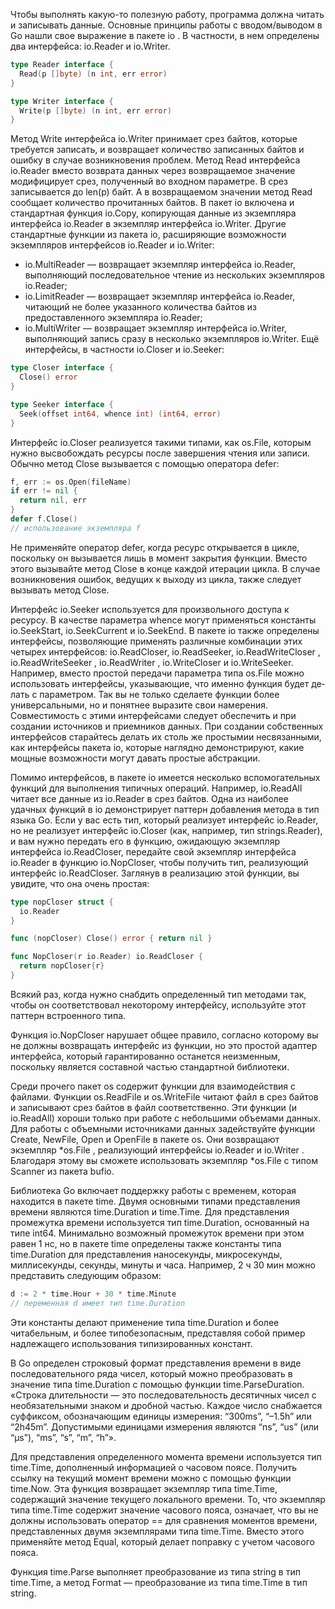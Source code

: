 Чтобы выполнять какую-то полезную работу, программа должна читать и запи­сывать данные. Основные принципы работы с вводом/выводом в Go нашли свое выражение в пакете io . В частности, в нем определены два интерфейса: io.Reader и io.Writer.
``` go
type Reader interface {
  Read(p []byte) (n int, err error)
}

type Writer interface {
  Write(p []byte) (n int, err error)
}
```
Метод Write интерфейса io.Writer принимает срез байтов, которые требуется записать, и возвращает количество записанных байтов и ошибку в случае воз­никновения проблем. Метод Read интерфейса io.Reader вместо возврата данных через возвращаемое значение модифицирует срез, получен­ный во входном параметре. В срез записывается до len(p) байт. А в возвращае­мом значении метод Read сообщает количество прочитанных байтов.
В пакет io включена и стандартная функция io.Copy, копирующая данные из эк­земпляра интерфейса io.Reader в экземпляр интерфейса io.Writer.
Другие стандартные функции из пакета io, расширяющие возможности экземпляров интерфейсов io.Reader и io.Writer:
- io.MultiReader — возвращает экземпляр интерфейса io.Reader, выполняющий последовательное чтение из нескольких экземпляров io.Reader;
- io.LimitReader — возвращает экземпляр интерфейса io.Reader, читающий не более указанного количества байтов из предоставленного экземпляра io.Reader;
- io.MultiWriter — возвращает экземпляр интерфейса io.Writer, выполняющий запись сразу в несколько экземпляров io.Writer.
Ещё интерфейсы, в частности io.Closer и io.Seeker:
``` go
type Closer interface {
  Close() error
}

type Seeker interface {
  Seek(offset int64, whence int) (int64, error)
}
```
Интерфейс io.Closer реализуется такими типами, как os.File, которым нужно высвобождать ресурсы после завершения чтения или записи. Обычно метод Close вызывается с помощью оператора defer:
``` go
f, err := os.Open(fileName)
if err != nil {
  return nil, err
}
defer f.Close()
// использование экземпляра f
```
Не применяйте оператор defer, когда ресурс открывается в цикле, поскольку он вызывается лишь в момент закрытия функции. Вместо этого вызывайте метод Close в конце каждой итерации цикла. В случае возникновения ошибок, ведущих к выходу из цикла, также следует вызывать метод Close.

Интерфейс io.Seeker используется для произвольного доступа к ресурсу. В каче­стве параметра whence могут применяться константы io.SeekStart, io.SeekCurrent и io.SeekEnd.
В пакете io также определены интерфейсы, позволяющие применять различ­ные комбинации этих четырех интерфейсов: io.ReadCloser, io.ReadSeeker, io.ReadWriteCloser , io.ReadWriteSeeker , io.ReadWriter , io.WriteCloser и io.WriteSeeker. Например, вместо простой передачи параметра типа os.File можно использовать интерфейсы, указывающие, что именно функция будет де­лать с параметром. Так вы не только сделаете функции более универсальными, но и понятнее выразите свои намерения. Совместимость с этими интерфейсами следует обеспечить и при создании источников и приемников данных. При создании собственных интерфейсов старайтесь делать их столь же простымии несвязанными, как интерфейсы пакета io, которые наглядно демонстрируют, какие мощные возможности могут давать простые абстракции.

Помимо интерфейсов, в пакете io имеется несколько вспомогательных функций для выполнения типичных операций. Например, io.ReadAll читает все данные из io.Reader в срез байтов. Одна из наиболее удачных функций в io демонстри­рует паттерн добавления метода в тип языка Go. Если у вас есть тип, который реализует интерфейс io.Reader, но не реализует интерфейс io.Closer (как, например, тип strings.Reader), и вам нужно передать его в функцию, ожидающую экземпляр интерфейса io.ReadCloser, передайте свой экземпляр интерфейса io.Reader в функцию io.NopCloser, чтобы получить тип, реализующий интер­фейс io.ReadCloser. Заглянув в реализацию этой функции, вы увидите, что она очень простая:
``` go
type nopCloser struct {
  io.Reader
}

func (nopCloser) Close() error { return nil }

func NopCloser(r io.Reader) io.ReadCloser {
  return nopCloser{r}
}
```
Всякий раз, когда нужно снабдить определенный тип методами так, чтобы он соответствовал некоторому интерфейсу, используйте этот паттерн встроенного типа.

Функция io.NopCloser нарушает общее правило, согласно которому вы не должны возвращать интерфейс из функции, но это простой адаптер интер­фейса, который гарантированно останется неизменным, поскольку является
составной частью стандартной библиотеки.

Среди прочего пакет os содержит функции для взаимодействия с файлами. Функции os.ReadFile и os.WriteFile читают файл в срез байтов и записывают срез байтов в файл соответственно. Эти функции (и io.ReadAll) хороши только при работе с небольшими объемами данных. Для работы с объемными источни­ками данных задействуйте функции Create, NewFile, Open и OpenFile в пакете os. Они возвращают экземпляр *os.File , реализующий интерфейсы io.Reader и io.Writer . Благодаря этому вы сможете использовать экземпляр *os.File с типом Scanner из пакета bufio.

Библиотека Go включает под­держку работы с временем, которая находится в пакете time. Двумя основными типами представления времени являются time.Duration и time.Time.
Для представления промежутка времени используется тип time.Duration, осно­ванный на типе int64. Минимально возможный промежуток времени при этом равен 1 нс, но в пакете time определены также константы типа time.Duration для представления наносекунды, микросекунды, миллисекунды, секунды, минуты и часа. Например, 2 ч 30 мин можно представить следующим образом:
``` go
d := 2 * time.Hour + 30 * time.Minute
// переменная d имеет тип time.Duration
```
Эти константы делают применение типа time.Duration и более читабельным, и более типобезопасным, представляя собой пример надлежащего использования типизированных констант.

В Go определен строковый формат представления времени в виде последовательного ряда чисел, который можно преобразовать в значение типа time.Duration с помощью функции time.ParseDuration. «Строка длительности — это последовательность десятичных чисел с необязательными знаком и дробной частью. Каждое число снабжается суффиксом, обозначающим единицы измерения: “300ms”, “–1.5h” или “2h45m”. Допусти­мыми единицами измерения являются “ns”, “us” (или “µs”), “ms”, “s”, “m”, “h”».

Для представления определенного момента времени используется тип time.Time, дополненный информацией о часовом поясе. Получить ссылку на текущий мо­мент времени можно с помощью функции time.Now. Эта функция возвращает экземпляр типа time.Time, содержащий значение текущего локального времени. То, что экземпляр типа time.Time содержит значение часового пояса, озна­чает, что вы не должны использовать оператор == для сравнения моментов времени, представленных двумя экземплярами типа time.Time. Вместо этого применяйте метод Equal, который делает поправку с учетом часового пояса.

Функция time.Parse выполняет преобразование из типа string в тип time.Time, а метод Format — преобразование из типа time.Time в тип string. 

